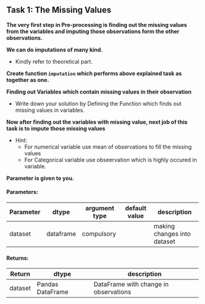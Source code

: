 ## Task 1: The Missing Values

**The very first step in Pre-processing is finding out the missing values from the variables and imputing those observations form the other observations.**

**We can do imputations of many kind.**
- Kindly refer to theoretical part. 

**Create function `imputation` which performs above explained task as together as one.**

**Finding out Variables which contain missing values in their observation**

- Write down your solution by Defining the Function which finds out missing values in variables.

**Now after finding out the variables with missing value, next job of this task is to impute those missing values**


- Hint:
    - For numerical variable use mean of observations to fill the missing values
    - For Categorical variable use obseervation which is highly occured in variable.
    


**Parameter is given to you.**
  
#### Parameters:

| Parameter | dtype | argument type | default value | description |
| --- | --- | --- | --- | --- | 
| dataset| dataframe | compulsory |  | making changes into dataset |


#### Returns:

| Return | dtype | description |
| --- | --- | --- | 
|dataset|Pandas DataFrame|DataFrame with change in observations|